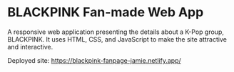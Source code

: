 # BLACKPINK Fan-made Web App
A responsive web application presenting the details about a K-Pop group, BLACKPINK. It uses HTML, CSS, and JavaScript to make the site attractive and interactive.

Deployed site: https://blackpink-fanpage-jamie.netlify.app/
